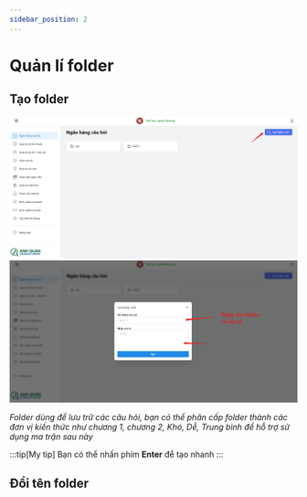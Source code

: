 ```yaml
---
sidebar_position: 2
---
```


# Quản lí folder

## Tạo folder

![1](./2.png)
![1](./3.png)

_Folder dùng để lưu trữ các câu hỏi, bạn có thể phân cấp folder thành các đơn vị kiến thức như chương 1, chương 2, Khó, Dễ, Trung bình để hỗ trợ sử dụng ma trận sau này_

:::tip[My tip]
Bạn có thể nhấn phím **Enter** để tạo nhanh
:::

## Đổi tên folder
